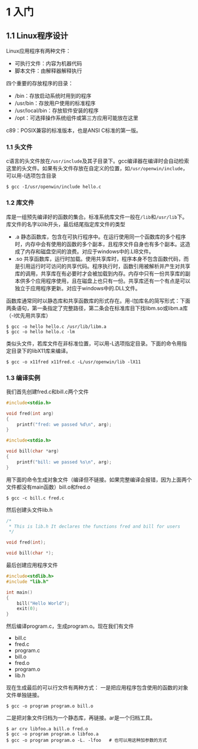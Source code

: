 # 1 入门

## 1.1 Linux程序设计

Linux应用程序有两种文件：

- 可执行文件：内容为机器代码
- 脚本文件：由解释器解释执行

四个重要的存放程序的目录：

- /bin：存放启动系统时用到的程序
- /usr/bin：存放用户使用的标准程序
- /usr/local/bin：存放软件安装的程序
- /opt：可选择操作系统组件或第三方应用可能放在这里

c89：POSIX兼容的标准版本，也是ANSI C标准的第一版。

### 1.1 头文件

c语言的头文件放在`/usr/include`及其子目录下。gcc编译器在编译时会自动检索这里的头文件。如果有头文件存放在自定义的位置，如`/usr/openwin/include`，可以用-I选项包含目录

```
$ gcc -I/usr/openwin/include hello.c
```

###  1.2 库文件

库是一组预先编译好的函数的集合。标准系统库文件一般在`/lib`和`/usr/lib`下。库文件的名字以lib开头，最后结尾指定库文件的类型

- .a
  静态函数库，包含在可执行程序中。在运行使用同一个函数库的多个程序时，内存中会有使用的函数的多个副本，且程序文件自身也有多个副本。这造成了内存和磁盘空间的浪费。对应于windows中的.LIB文件。
- .so
  共享函数库，运行时加载。使用共享库时，程序本身不包含函数代码，而是引用运行时可访问的共享代码。程序执行时，函数引用被解析并产生对共享库的调用，共享库在有必要时才会被加载到内存。内存中只有一份共享库的副本供多个应用程序使用，且在磁盘上也只有一份。共享库还有一个有点是可以独立于应用程序更新。对应于windows中的.DLL文件。

函数库通常同时以静态库和共享函数库的形式存在。用-l加库名的简写形式：下面两条语句，第一条指定了完整路径，第二条会在标准库目下找libm.so或libm.a库（-l优先用共享库）

```
$ gcc -o hello hello.c /usr/lib/libm.a
$ gcc -o hello hello.c -lm
```

类似头文件，若库文件在非标准位置，可以用-L选项指定目录。下面的命令用指定目录下的libX11库来编译。

```
$ gcc -o x11fred x11fred.c -L/usr/openwin/lib -lX11
```

### 1.3 编译实例

我们首先创建fred.c和bill.c两个文件

```c
#include<stdio.h>

void fred(int arg)
{
    printf("fred: we passed %d\n", arg);
}
```

```c
#include<stdio.h>

void bill(char *arg)
{
    printf("bill: we passed %s\n", arg);
}
```

用下面的命令生成对象文件（编译但不链接。如果完整编译会报错，因为上面两个文件都没有main函数）bill.o和fred.o

```
$ gcc -c bill.c fred.c
```

然后创建头文件lib.h

```c
/*
 * This is lib.h It declares the functions fred and bill for users
 */

void fred(int);

void bill(char *);
```

最后创建应用程序文件

```c
#include<stdlib.h>
#include "lib.h"

int main()
{
    bill("Hello World");
    exit(0);
}
```

然后编译program.c，生成program.o。现在我们有文件

- bill.c
- fred.c
- program.c
- bill.o
- fred.o
- program.o
- lib.h

现在生成最后的可以行文件有两种方式：
一是把应用程序包含使用的函数的对象文件单独链接。

```
$ gcc -o program program.o bill.o
```

二是把对象文件归档为一个静态库，再链接。ar是一个归档工具。

```
$ ar crv libfoo.a bill.o fred.o
$ gcc -o program program.o libfoo.a
$ gcc -o program program.o -L. -lfoo   # 也可以用这种加参数的方式
```
